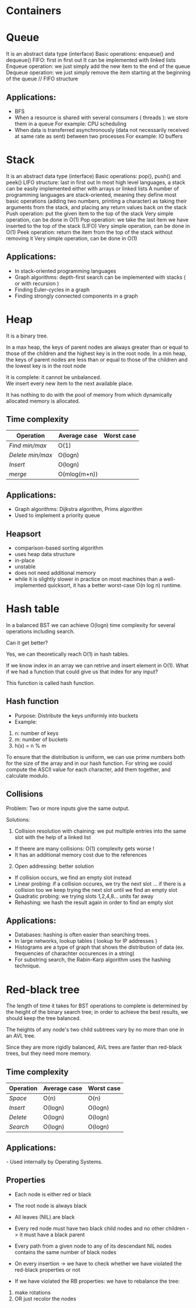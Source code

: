 # Containers

<h1>Queue</h1>
It is an abstract data type (interface)
Basic operations: enqueue() and dequeue()
FIFO: first in first out
It can be implemented with linked lists
Enqueue operation: we just simply add the new item to the end of the queue
Dequeue operation: we just simply remove the item starting at the beginning of the queue // FIFO structure

<h2>Applications:</h2>

- BFS
- When a resource is shared with several consumers ( threads ): we store them in a queue For example: CPU scheduling
- When data is transferred asynchronously (data not necessarily received at same rate as sent) between two processes For example: IO buffers

<h1>Stack</h1>
It is an abstract data type (interface)
Basic operations: pop(), push() and peek()
LIFO structure: last in first out
In most high level languages, a stack can be easily implemented either with arrays or linked lists
A number of programming languages are stack-oriented, meaning they define most basic operations (adding two numbers, printing a character) as taking their arguments from the stack, and placing any return values back on the stack
Push operation: put the given item to the top of the stack Very simple operation, can be done in O(1)
Pop operation: we take the last item we have inserted to the top of the stack (LIFO) Very simple operation, can be done in O(1)
Peek operation: return the item from the top of the stack without removing it Very simple operation, can be done in O(1)

<h2>Applications:</h2>

- In stack-oriented programming languages
- Graph algorithms: depth-first search can be implemented with stacks ( or with recursion )
- Finding Euler-cycles in a graph
- Finding strongly connected components in a graph

<h1>Heap</h1>
It is a binary tree.

In a max heap, the keys of parent nodes are always greater than or equal to those of the children and the highest key is in the root
node. In a min heap, the keys of parent nodes are less than or equal to those of the children and the lowest key is in the root node

It is complete: it cannot be unbalanced.  
We insert every new item to the next available place.

It has nothing to do with the pool of memory from which dynamically allocated memory is allocated.

<h2> Time complexity </h2>

| Operation | Average case | Worst case |
| --- | --- | --- |
| <i>Find min/max</i> | O(1) |
| <i>Delete min/max</i> | O(logn) |
| <i>Insert</i> | O(logn) |
| <i>merge</i> | O(mlog(m+n)) | 

<h2>Applications:</h2>

- Graph algorithms: Dijkstra algorithm, Prims algorithm
- Used to implement a priority queue

<h2>Heapsort</h2>

- comparison-based sorting algorithm
- uses heap data structure
- in-place
- unstable
- does not need additional memory
- while it is slightly slower in practice on most machines than a well-implemented quicksort, it has a better worst-case O(n log n) runtime.

<h1>Hash table</h1>

In a balanced BST we can achieve O(logn) time complexity for several operations including search.

Can it get better?

Yes, we can theoretically reach O(1) in hash tables.

If we know index in an array we can retrive and insert element in O(1).
What if we had a function that could give us that index for any input?

This function is called hash function.

<h2>Hash function</h2>

- Purpose: Distribute the keys uniformly into buckets
- Example:
1. n: number of keys
1. m: number of buckets 
1. h(x) = n % m

To ensure that the distribution is uniform, we can use prime numbers both for the size of the array and in our hash function.
For string we could compute the ASCII value for each character, add them together, and calculate modulo.

<h2>Collisions</h2>

Problem: Two or more inputs give the same output.

Solutions:
1. Collision resolution with chaining: we put multiple entries into the same slot with the help of a linked list
- If theere are many collisions: O(1) complexity gets worse !
- It has an additional memory cost due to the references

2. Open addressing: better solution
- If collision occurs, we find an empty slot instead
- Linear probing: if a collision occures, we try the next slot ... if there is a collision too we keep trying the next slot until we find an empty slot
- Quadratic probing: we trying slots 1,2,4,8... units far away
- Rehashing: we hash the result again in order to find an empty slot

<h2> Applications:</h2>

- Databases: hashing is often easier than searching trees.
- In large networks, lookup tables ( lookup for IP addresses )
- Histograms are a type of graph that shows the distribution of data (ex. frequencies of charachter occurences in a string)
- For substring search, the Rabin-Karp algorithm uses the hashing technique.

<h1>Red-black tree</h1>
The length of time it takes for BST operations to complete is determined by the height of the binary search tree; in order to achieve the best results, we should keep the tree balanced.

The heights of any node's two child subtrees vary by no more than one in an AVL tree.

Since they are more rigidly balanced, AVL trees are faster than red-black trees, but they need more memory.

<h2> Time complexity </h2>

| Operation | Average case | Worst case |
| --- | --- | --- |
| <i>Space</i> | O(n) | O(n) |
| <i>Insert</i> | O(logn) | O(logn) |
| <i>Delete</i> | O(logn) | O(logn) |
| <i>Search</i> | O(logn) | O(logn) |

<h2> Applications:</h2>
- Used internally by Operating Systems.

<h2> Properties </h2>

- Each node is either red or black
- The root node is always black
- All leaves (NIL) are black
- Every red node must have two black child nodes and no other children -> it must have a black parent
- Every path from a given node to any of its descendant NIL nodes contains the same number of black nodes
- On every insertion -> we have to check whether we have violated the red-black properties or not

- If we have violated the RB properties: we have to rebalance the tree:
1. make rotations
1. OR just recolor the nodes
